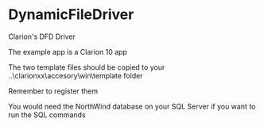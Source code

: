 # DynamicFileDriver
Clarion's DFD Driver

The example app is a Clarion 10 app

The two template files should be copied to your 
..\clarionxx\accesory\win\template folder

Remember to register them


You would need the NorthWind database on your SQL Server
if you want to run the SQL commands